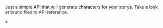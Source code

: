 Just a simple API that will generate characters for your storys. 
Take a look at bruno files to API reference. 


x